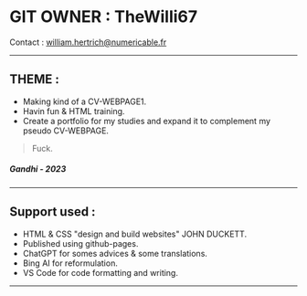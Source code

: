 # GIT OWNER : TheWilli67
Contact : william.hertrich@numericable.fr

---
## THEME :
- Making kind of a CV-WEBPAGE1.
- Havin fun & HTML training.
- Create a portfolio for my studies and expand it to complement my pseudo CV-WEBPAGE.
> Fuck.
##### Gandhi - 2023

---
## Support used : 
- HTML & CSS "design and build websites" JOHN DUCKETT.
- Published using github-pages.
- ChatGPT for somes advices & some translations.
- Bing AI for reformulation.
- VS Code for code formatting and writing. 

---